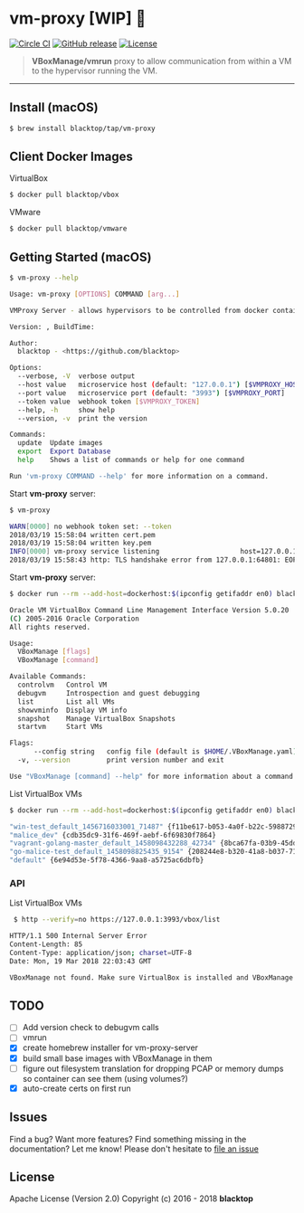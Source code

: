 # vm-proxy [WIP] :construction:

[![Circle CI](https://circleci.com/gh/blacktop/vm-proxy.png?style=shield)](https://circleci.com/gh/blacktop/vm-proxy) [![GitHub release](https://img.shields.io/github/release/blacktop/vm-proxy.svg)](https://github.com/https://github.com/blacktop/vm-proxy/releases/releases) [![License](https://img.shields.io/badge/licence-Apache%202.0-blue.svg)](LICENSE)

> **VBoxManage/vmrun** proxy to allow communication from within a VM to the hypervisor running the VM.

---

## Install (macOS)

```sh
$ brew install blacktop/tap/vm-proxy
```

## Client Docker Images

VirtualBox

```bash
$ docker pull blacktop/vbox
```

VMware

```bash
$ docker pull blacktop/vmware
```

## Getting Started (macOS)

```sh
$ vm-proxy --help
```

```sh
Usage: vm-proxy [OPTIONS] COMMAND [arg...]

VMProxy Server - allows hypervisors to be controlled from docker containers

Version: , BuildTime:

Author:
  blacktop - <https://github.com/blacktop>

Options:
  --verbose, -V  verbose output
  --host value   microservice host (default: "127.0.0.1") [$VMPROXY_HOST]
  --port value   microservice port (default: "3993") [$VMPROXY_PORT]
  --token value  webhook token [$VMPROXY_TOKEN]
  --help, -h     show help
  --version, -v  print the version

Commands:
  update  Update images
  export  Export Database
  help    Shows a list of commands or help for one command

Run 'vm-proxy COMMAND --help' for more information on a command.
```

Start **vm-proxy** server:

```bash
$ vm-proxy
```

```sh
WARN[0000] no webhook token set: --token
2018/03/19 15:58:04 written cert.pem
2018/03/19 15:58:04 written key.pem
INFO[0000] vm-proxy service listening                    host=127.0.0.1 port=3993 token=
2018/03/19 15:58:43 http: TLS handshake error from 127.0.0.1:64801: EOF
```

Start **vm-proxy** server:

```bash
$ docker run --rm --add-host=dockerhost:$(ipconfig getifaddr en0) blacktop/vbox --help
```

```bash
Oracle VM VirtualBox Command Line Management Interface Version 5.0.20
(C) 2005-2016 Oracle Corporation
All rights reserved.

Usage:
  VBoxManage [flags]
  VBoxManage [command]

Available Commands:
  controlvm   Control VM
  debugvm     Introspection and guest debugging
  list        List all VMs
  showvminfo  Display VM info
  snapshot    Manage VirtualBox Snapshots
  startvm     Start VMs

Flags:
      --config string   config file (default is $HOME/.VBoxManage.yaml)
  -v, --version         print version number and exit

Use "VBoxManage [command] --help" for more information about a command.
```

List VirtualBox VMs

```bash
$ docker run --rm --add-host=dockerhost:$(ipconfig getifaddr en0) blacktop/vbox list vms
```

```bash
"win-test_default_1456716033001_71487" {f11be617-b053-4a0f-b22c-59887290ec96}
"malice_dev" {cdb35dc9-31f6-469f-aebf-6f69830f7864}
"vagrant-golang-master_default_1458098432288_42734" {8bca67fa-03b9-45dd-9436-53f1877e1608}
"go-malice-test_default_1458098825435_9154" {208244e8-b320-41a8-b037-7127cbc9d09d}
"default" {6e94d53e-5f78-4366-9aa8-a5725ac6dbfb}
```

### API

List VirtualBox VMs

```bash
 $ http --verify=no https://127.0.0.1:3993/vbox/list
```

```bash
HTTP/1.1 500 Internal Server Error
Content-Length: 85
Content-Type: application/json; charset=UTF-8
Date: Mon, 19 Mar 2018 22:03:43 GMT

VBoxManage not found. Make sure VirtualBox is installed and VBoxManage is in the path
```

## TODO

* [ ] Add version check to debugvm calls
* [ ] vmrun
* [x] create homebrew installer for vm-proxy-server
* [x] build small base images with VBoxManage in them
* [ ] figure out filesystem translation for dropping PCAP or memory dumps so container can see them (using volumes?)
* [x] auto-create certs on first run

## Issues

Find a bug? Want more features? Find something missing in the documentation? Let me know! Please don't hesitate to [file an issue](https://github.com/blacktop/vm-proxy/issues/new)

## License

Apache License (Version 2.0) Copyright (c) 2016 - 2018 **blacktop**
